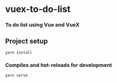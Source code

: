 # vuex-to-do-list

### To do list using Vue and VueX

## Project setup
```
yarn install
```

### Compiles and hot-reloads for development
```
yarn serve
```
